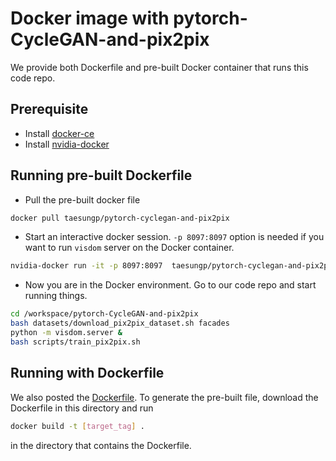 # Docker image with pytorch-CycleGAN-and-pix2pix

We provide both Dockerfile and pre-built Docker container that runs this code repo.

## Prerequisite

- Install [docker-ce](https://docs.docker.com/install/linux/docker-ce/ubuntu/)
- Install [nvidia-docker](https://github.com/NVIDIA/nvidia-docker#quickstart)

## Running pre-built Dockerfile

- Pull the pre-built docker file

```bash
docker pull taesungp/pytorch-cyclegan-and-pix2pix
```

- Start an interactive docker session. `-p 8097:8097` option is needed if you want to run `visdom` server on the Docker container.

```bash
nvidia-docker run -it -p 8097:8097  taesungp/pytorch-cyclegan-and-pix2pix
```

- Now you are in the Docker environment. Go to our code repo and start running things.
```bash
cd /workspace/pytorch-CycleGAN-and-pix2pix
bash datasets/download_pix2pix_dataset.sh facades
python -m visdom.server &
bash scripts/train_pix2pix.sh
```

## Running with Dockerfile

We also posted the [Dockerfile](docs/Dockerfile). To generate the pre-built file, download the Dockerfile in this directory and run
```bash
docker build -t [target_tag] .
```
in the directory that contains the Dockerfile.
